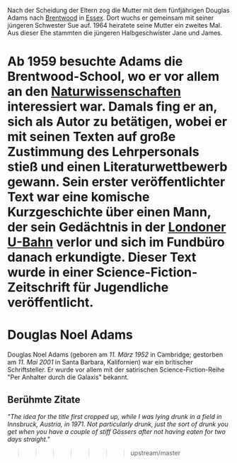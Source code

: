 Nach der Scheidung der Eltern zog die Mutter mit dem fünfjährigen Douglas Adams nach [Brentwood](https://de.wikipedia.org/wiki/Brentwood_(Essex)) in [Essex](https://de.wikipedia.org/wiki/Essex). Dort wuchs er gemeinsam mit seiner jüngeren Schwester Sue auf. 1964 heiratete seine Mutter ein zweites Mal. Aus dieser Ehe stammten die jüngeren Halbgeschwister Jane und James.

Ab 1959 besuchte Adams die Brentwood-School, wo er vor allem an den [Naturwissenschaften](https://de.wikipedia.org/wiki/Naturwissenschaft) interessiert war. Damals fing er an, sich als Autor zu betätigen, wobei er mit seinen Texten auf große Zustimmung des Lehrpersonals stieß und einen Literaturwettbewerb gewann. Sein erster veröffentlichter Text war eine komische Kurzgeschichte über einen Mann, der sein Gedächtnis in der [Londoner U-Bahn](https://de.wikipedia.org/wiki/London_Underground) verlor und sich im Fundbüro danach erkundigte. Dieser Text wurde in einer Science-Fiction-Zeitschrift für Jugendliche veröffentlicht.
=======
# Douglas Noel Adams

Douglas Noel Adams (geboren am *11. März 1952* in Cambridge; gestorben am *11. Mai 2001* in Santa Barbara, Kalifornien) war ein britischer Schriftsteller.
Er wurde vor allem mit der satirischen Science-Fiction-Reihe "Per Anhalter durch die Galaxis" bekannt.

## Berühmte Zitate
*"The idea for the title first cropped up, while I was lying drunk in a field in Innsbruck, Austria, in 1971. Not particularly drunk, just the sort of drunk you get when you have a couple of stiff Gössers after not having eaten for two days straight."*
>>>>>>> upstream/master

